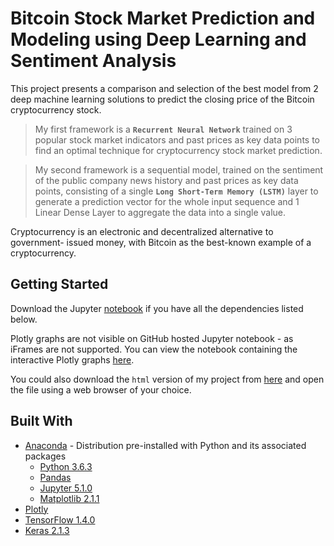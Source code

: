 # Bitcoin Stock Market Prediction and Modeling using Deep Learning and Sentiment Analysis

This project presents a comparison and selection of the best model from 2 deep machine learning
solutions to predict the closing price of the Bitcoin cryptocurrency stock.
>My first framework is a __`Recurrent Neural Network`__ trained on 3 popular stock market indicators and past prices as key data points to find an optimal technique for cryptocurrency stock market prediction.

>My second framework is a sequential model, trained on the sentiment of the public company news history and past prices as key data points, consisting of a single __`Long Short-Term Memory (LSTM)`__ layer to generate a prediction vector for the whole input sequence and 1 Linear Dense Layer to aggregate the data into a single value.

Cryptocurrency is an electronic and decentralized alternative to government- issued money, with Bitcoin as the best-known example of a cryptocurrency.


## Getting Started

Download the Jupyter [notebook](https://github.com/arjunchndr/Bitcoin-Stock-Prediction-Using-Deep-Learning-and-Sentiment-Analysis/blob/master/Bitcoin%20Stock%20Prediction%20Using%20Deep%20Learning%20and%20Sentiment%20Analysis.ipynb) if you have all the dependencies listed below.

Plotly graphs are not visible on GitHub hosted Jupyter notebook - as iFrames are not supported. You can view the notebook containing the interactive Plotly graphs [here](http://nbviewer.jupyter.org/github/arjunchndr/Bitcoin-Stock-Prediction-Using-Deep-Learning-and-Sentiment-Analysis/blob/master/Bitcoin%20Stock%20Prediction%20Using%20Deep%20Learning%20and%20Sentiment%20Analysis.ipynb).

You could also download the `html` version of my project from [here](https://github.com/arjunchndr/Bitcoin-Stock-Prediction-Using-Deep-Learning-and-Sentiment-Analysis/blob/master/Bitcoin%20Stock%20Prediction%20Using%20Deep%20Learning%20and%20Sentiment%20Analysis.html) and open the file using a web browser of your choice.

## Built With

* [Anaconda](https://www.anaconda.com/download/) - Distribution pre-installed with Python and its associated packages
  * [Python 3.6.3](https://www.python.org/downloads/) 
  * [Pandas](http://pandas.pydata.org/pandas-docs/stable/install.html) 
  * [Jupyter 5.1.0](http://jupyter.org/install.html)
  * [Matplotlib 2.1.1](https://matplotlib.org/users/installing.html#installing-an-official-release)
* [Plotly](https://plot.ly/) 
* [TensorFlow 1.4.0](https://github.com/lakshayg/tensorflow-build/raw/master/tensorflow-1.4.0-cp36-cp36m-macosx_10_12_x86_64.whl)
* [Keras 2.1.3](https://keras.io/#installation)
